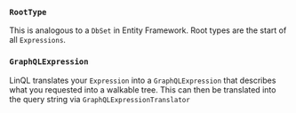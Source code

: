 ### `RootType`
This is analogous to a `DbSet` in Entity Framework. Root types are the start of all `Expressions`.

### `GraphQLExpression`
LinQL translates your `Expression` into a `GraphQLExpression` that describes what you requested into a walkable tree.  This can then be translated into the query string via `GraphQLExpressionTranslator`